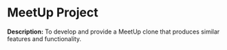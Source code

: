 # MeetUp Project

**Description:** To develop and provide a MeetUp clone that produces similar features and functionality.


